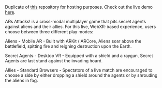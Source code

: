 Duplicate of [this](https://github.com/quinn-madson/ars-attacks) repository for hosting purposes. Check out the live demo [here](https://reckless.technology/archive/ars-attacks/).

ARs Attacks! is a cross-modal multiplayer game that pits secret agents against aliens and their allies. For this live, WebXR-based experience, users choose between three different play modes:

Aliens - Mobile AR - Built with ARKit / ARCore, Aliens soar above the battlefield, spitting fire and reigning destruction upon the Earth.

Secret Agents - Desktop VR - Equipped with a shield and a raygun, Secret Agents are last stand against the invading hoard.

Allies - Standard Browsers - Spectators of a live match are encouraged to choose a side by either dropping a shield around the agents or by shrouding the aliens in fog.
